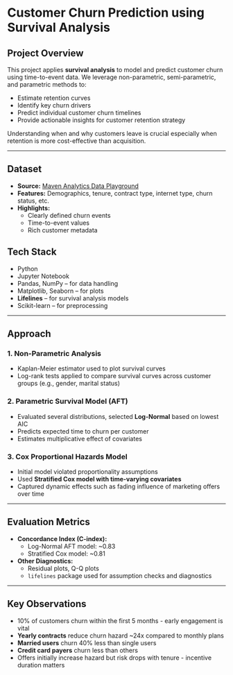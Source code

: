 
# Customer Churn Prediction using Survival Analysis

## Project Overview
This project applies **survival analysis** to model and predict customer churn using time-to-event data. We leverage non-parametric, semi-parametric, and parametric methods to:

- Estimate retention curves  
- Identify key churn drivers  
- Predict individual customer churn timelines  
- Provide actionable insights for customer retention strategy  

Understanding when and why customers leave is crucial especially when retention is more cost-effective than acquisition.

---

## Dataset
- **Source:** [Maven Analytics Data Playground](https://www.mavenanalytics.io/data-playground?search=churn)  
- **Features:** Demographics, tenure, contract type, internet type, churn status, etc.  
- **Highlights:**
  - Clearly defined churn events
  - Time-to-event values
  - Rich customer metadata
 
## Tech Stack

- Python  
- Jupyter Notebook  
- Pandas, NumPy – for data handling  
- Matplotlib, Seaborn – for plots  
- **Lifelines** – for survival analysis models  
- Scikit-learn – for preprocessing    

---

## Approach

### 1. Non-Parametric Analysis
- Kaplan-Meier estimator used to plot survival curves  
- Log-rank tests applied to compare survival curves across customer groups (e.g., gender, marital status)

### 2. Parametric Survival Model (AFT)
- Evaluated several distributions, selected **Log-Normal** based on lowest AIC  
- Predicts expected time to churn per customer  
- Estimates multiplicative effect of covariates

### 3. Cox Proportional Hazards Model
- Initial model violated proportionality assumptions  
- Used **Stratified Cox model with time-varying covariates**  
- Captured dynamic effects such as fading influence of marketing offers over time

---

## Evaluation Metrics

- **Concordance Index (C-index):**
  - Log-Normal AFT model: ~0.83  
  - Stratified Cox model: ~0.81  
- **Other Diagnostics:**
  - Residual plots, Q-Q plots  
  - `lifelines` package used for assumption checks and diagnostics

---

## Key Observations

- 10% of customers churn within the first 5 months - early engagement is vital  
- **Yearly contracts** reduce churn hazard ~24x compared to monthly plans  
- **Married users** churn 40% less than single users  
- **Credit card payers** churn less than others  
- Offers initially increase hazard but risk drops with tenure - incentive duration matters



